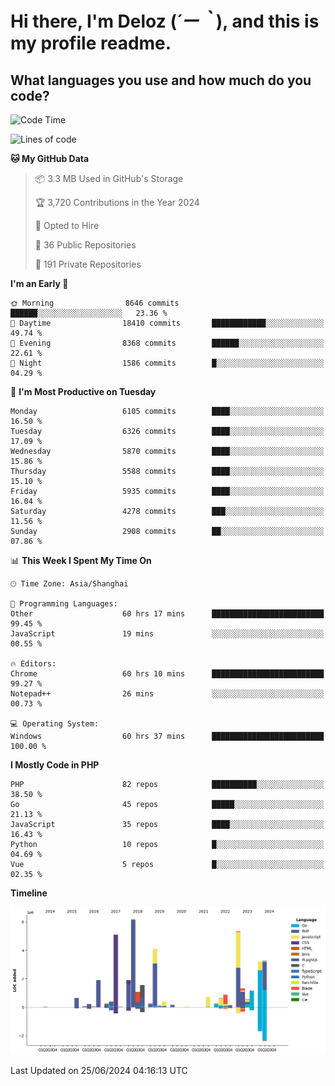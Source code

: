 # **Hi there, I'm Deloz (*´ー｀*), and this is my profile readme.**

## **What languages you use and how much do you code?**

<!--START_SECTION:waka-->
![Code Time](http://img.shields.io/badge/Code%20Time-4%2C282%20hrs%2015%20mins-blue)

![Lines of code](https://img.shields.io/badge/From%20Hello%20World%20I%27ve%20Written-41.9%20million%20lines%20of%20code-blue)

**🐱 My GitHub Data** 

> 📦 3.3 MB Used in GitHub's Storage 
 > 
> 🏆 3,720 Contributions in the Year 2024
 > 
> 💼 Opted to Hire
 > 
> 📜 36 Public Repositories 
 > 
> 🔑 191 Private Repositories 
 > 
**I'm an Early 🐤** 

```text
🌞 Morning                8646 commits        ██████░░░░░░░░░░░░░░░░░░░   23.36 % 
🌆 Daytime                18410 commits       ████████████░░░░░░░░░░░░░   49.74 % 
🌃 Evening                8368 commits        ██████░░░░░░░░░░░░░░░░░░░   22.61 % 
🌙 Night                  1586 commits        █░░░░░░░░░░░░░░░░░░░░░░░░   04.29 % 
```
📅 **I'm Most Productive on Tuesday** 

```text
Monday                   6105 commits        ████░░░░░░░░░░░░░░░░░░░░░   16.50 % 
Tuesday                  6326 commits        ████░░░░░░░░░░░░░░░░░░░░░   17.09 % 
Wednesday                5870 commits        ████░░░░░░░░░░░░░░░░░░░░░   15.86 % 
Thursday                 5588 commits        ████░░░░░░░░░░░░░░░░░░░░░   15.10 % 
Friday                   5935 commits        ████░░░░░░░░░░░░░░░░░░░░░   16.04 % 
Saturday                 4278 commits        ███░░░░░░░░░░░░░░░░░░░░░░   11.56 % 
Sunday                   2908 commits        ██░░░░░░░░░░░░░░░░░░░░░░░   07.86 % 
```


📊 **This Week I Spent My Time On** 

```text
🕑︎ Time Zone: Asia/Shanghai

💬 Programming Languages: 
Other                    60 hrs 17 mins      █████████████████████████   99.45 % 
JavaScript               19 mins             ░░░░░░░░░░░░░░░░░░░░░░░░░   00.55 % 

🔥 Editors: 
Chrome                   60 hrs 10 mins      █████████████████████████   99.27 % 
Notepad++                26 mins             ░░░░░░░░░░░░░░░░░░░░░░░░░   00.73 % 

💻 Operating System: 
Windows                  60 hrs 37 mins      █████████████████████████   100.00 % 
```

**I Mostly Code in PHP** 

```text
PHP                      82 repos            ██████████░░░░░░░░░░░░░░░   38.50 % 
Go                       45 repos            █████░░░░░░░░░░░░░░░░░░░░   21.13 % 
JavaScript               35 repos            ████░░░░░░░░░░░░░░░░░░░░░   16.43 % 
Python                   10 repos            █░░░░░░░░░░░░░░░░░░░░░░░░   04.69 % 
Vue                      5 repos             █░░░░░░░░░░░░░░░░░░░░░░░░   02.35 % 
```



**Timeline**

![Lines of Code chart](https://raw.githubusercontent.com/deloz/deloz/main/assets/bar_graph.png)


 Last Updated on 25/06/2024 04:16:13 UTC
<!--END_SECTION:waka-->
